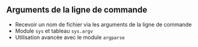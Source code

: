 ## Arguments de la ligne de commande

* Recevoir un nom de fichier via les arguments de la ligne de commande
* Module `sys` et tableau `sys.argv`
* Utilisation avancée avec le module `argparse`

